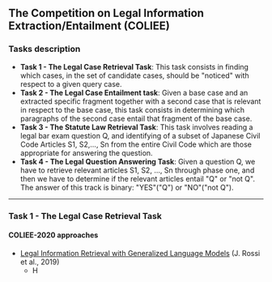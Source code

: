## The Competition on Legal Information Extraction/Entailment (COLIEE)

### Tasks description

- **Task 1 - The Legal Case Retrieval Task**: This task consists in finding which cases, in the set of candidate cases, should be "noticed" with respect to a given query case.
- **Task 2 - The Legal Case Entailment task**: Given a base case and an extracted specific fragment together with a second case that is relevant in respect to the base case, this task consists in determining which paragraphs of the second case entail that fragment of the base case.
- **Task 3 - The Statute Law Retrieval Task**: This task involves reading a legal bar exam question Q, and identifying of a subset of Japanese Civil Code Articles S1, S2,..., Sn from the entire Civil Code which are those appropriate for answering the question.
- **Task 4 - The Legal Question Answering Task**: Given a question Q, we have to retrieve relevant articles S1, S2, ..., Sn through phase one, and then we have to determine if the relevant articles entail "Q" or "not Q". The answer of this track is binary: "YES"("Q") or "NO"("not Q").

***

### Task 1 - The Legal Case Retrieval Task

#### COLIEE-2020 approaches

- <ins>Legal Information Retrieval with Generalized Language Models</ins> (J. Rossi et al., 2019)
  - H
